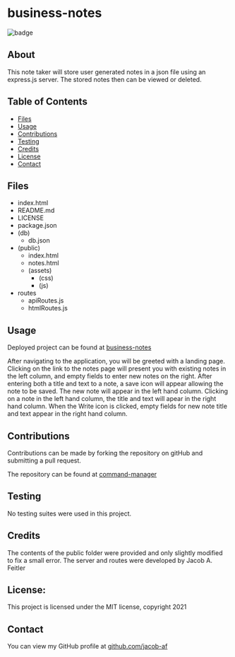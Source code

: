 # business-notes

![badge](https://img.shields.io/badge/license-MIT-brightgreen)

## About

This note taker will store user generated notes in a json file using an express.js server.  The stored notes then can be viewed or deleted.

## Table of Contents

- [Files](#Files)
- [Usage](#Usage)
- [Contributions](#Contributions)
- [Testing](#Testing)
- [Credits](#Credits)
- [License](#License)
- [Contact](#Contact)

## Files

- index.html
- README.md
- LICENSE
- package.json
- (db)
  - db.json
- (public)
  - index.html
  - notes.html
  - (assets)
    - (css)
    - (js)
- routes
  - apiRoutes.js
  - htmlRoutes.js

## Usage

Deployed project can be found at [business-notes](https://arcane-earth-85867.herokuapp.com/)

After navigating to the application, you will be greeted with a landing page.  Clicking on the link to the notes page will present you with existing notes in the left column, and empty fields to enter new notes on the right.  After entering both a title and text to a note, a save icon will appear allowing the note to be saved.  The new note will appear in the left hand column.  Clicking on a note in the left hand column, the title and text will apear in the right hand column.  When the Write icon is clicked, empty fields for new note title and text appear in the right hand column.

## Contributions

Contributions can be made by forking the repository on gitHub and submitting a pull request.

The repository can be found at [command-manager](https://github.com/jacob-af/business-notes)

## Testing

No testing suites were used in this project.

## Credits

The contents of the public folder were provided and only slightly modified to fix a small error.  The server and routes were developed by Jacob A. Feitler

## License:

This project is licensed under the MIT license, copyright 2021

## Contact

You can view my GitHub profile at [github.com/jacob-af](https://github.com/jacob-af)